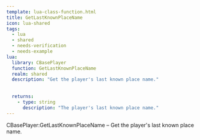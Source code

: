 ```yaml
---
template: lua-class-function.html
title: GetLastKnownPlaceName
icon: lua-shared
tags:
  - lua
  - shared
  - needs-verification
  - needs-example
lua:
  library: CBasePlayer
  function: GetLastKnownPlaceName
  realm: shared
  description: "Get the player's last known place name."
  
  
  returns:
    - type: string
      description: "The player's last known place name."
---
```


<div class="lua__search__keywords">
CBasePlayer:GetLastKnownPlaceName &#x2013; Get the player's last known place name.
</div>
